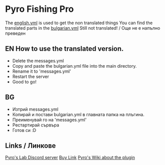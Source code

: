 # Pyro Fishing Pro
The [english.yml](PyroFishingPro/english.yml) is used to get the non translated things
You can find the translated parts in the [bulgarian.yml](PyroFishingPro/bulgarian.yml)
Still not translated! / Още не е напълно преведен
## EN How to use the translated version.
- Delete the messages.yml
- Copy and paste the bulgarian.yml file into the main directory.
- Rename it to 'messages.yml'
- Restart the server
- Good to go!
## BG
- Изтрий messages.yml
- Копирай и постави bulgarian.yml в главната папка на плъгина.
- Преименувай го на 'messages.yml'
- Рестартирай сървъра
- Готов си :D
## Links / Линкове
[Pyro's Lab Discord server](https://discord.gg/pyro-s-lab-492655781087543297)
[Buy Link](https://www.spigotmc.org/resources/pyrofishingpro-1-14-x-1-20-x-1-fishing-plugin-new-tournament-rework.60729/)
[Pyro's Wiki about the plugin](https://pyrotempus.gitbook.io/pyro-plugins/pyrofishingpro/splash-page)